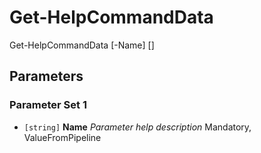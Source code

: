 # Get-HelpCommandData


Get-HelpCommandData [-Name] <string> [<CommonParameters>]


## Parameters

### Parameter Set 1

- `[string]` **Name** _Parameter help description_ Mandatory, ValueFromPipeline
